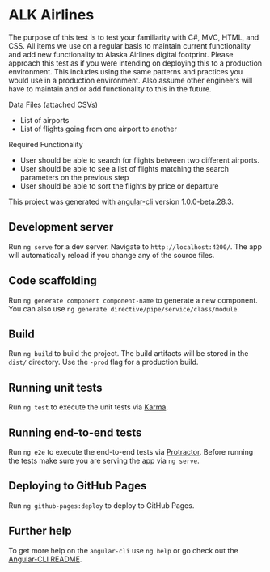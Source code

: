 # ALK Airlines
The purpose of this test is to test your familiarity with C#, MVC, HTML, and CSS.  All items we use on a regular basis to maintain current functionality and add new functionality to Alaska Airlines digital footprint. Please approach this test as if you were intending on deploying this to a production environment. This includes using the same patterns and practices you would use in a production environment. Also assume other engineers will have to maintain and or add functionality to this in the future.

Data Files (attached CSVs)
- List of airports
- List of flights going from one airport to another
 
Required Functionality
- User should be able to search for flights between two different airports.
- User should be able to see a list of flights matching the search parameters on the previous step
- User should be able to sort the flights by price or departure

This project was generated with [angular-cli](https://github.com/angular/angular-cli) version 1.0.0-beta.28.3.

## Development server
Run `ng serve` for a dev server. Navigate to `http://localhost:4200/`. The app will automatically reload if you change any of the source files.

## Code scaffolding

Run `ng generate component component-name` to generate a new component. You can also use `ng generate directive/pipe/service/class/module`.

## Build

Run `ng build` to build the project. The build artifacts will be stored in the `dist/` directory. Use the `-prod` flag for a production build.

## Running unit tests

Run `ng test` to execute the unit tests via [Karma](https://karma-runner.github.io).

## Running end-to-end tests

Run `ng e2e` to execute the end-to-end tests via [Protractor](http://www.protractortest.org/).
Before running the tests make sure you are serving the app via `ng serve`.

## Deploying to GitHub Pages

Run `ng github-pages:deploy` to deploy to GitHub Pages.

## Further help

To get more help on the `angular-cli` use `ng help` or go check out the [Angular-CLI README](https://github.com/angular/angular-cli/blob/master/README.md).
